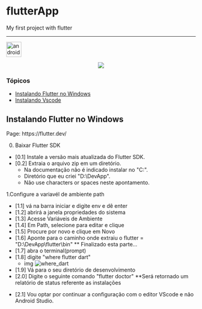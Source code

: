 # flutterApp
My first project with flutter

<hr>
<img src="https://developer.android.com/images/logos/android.svg" alt="androidStudio" width="40" height="40"/>
<p align="center">
   <img src="http://img.shields.io/static/v1?label=STATUS&message=EM%20DESENVOLVIMENTO&color=RED&style=for-the-badge" #vitrinedev/>
</p>

### Tópicos 

- [Instalando Flutter no Windows](#instalando-flutter)
- [Instalando Vscode](#instalando-vscode)

## Instalando Flutter no Windows
<p align="justify">
Page: https://flutter.dev/

0. Baixar Flutter SDK

* [0.1] Instale a versão mais atualizada do Flutter SDK.  
* [0.2] Extraia o arquivo zip em um diretório. 
   * Na documentação não é indicado instalar no "C:\".
   * Diretório que eu criei "D:\DevApp\".
   * Não use characters or spaces neste apontamento.

1.Configure a variavél de ambiente path

* [1.1] vá na barra iniciar e digite env e dê enter
* [1.2] abrirá a janela propriedades do sistema
* [1.3] Acesse Variáveis de Ambiente
* [1.4] Em Path, selecione para editar e clique
* [1.5] Procure por novo e clique em Novo
* [1.6] Aponte para o caminho onde extraiu o flutter = "D:\DevApp\flutter\bin"
   ** Finalizado esta parte...
* [1.7] abra o terminal(prompt)
* [1.8] digite "where flutter dart"
   * img 
   ![where_dart](https://github.com/Minatti/flutterApp/assets/28359612/6ee72e8b-ecb0-4e4c-b2ba-03e0c757f8a7)
* [1.9] Vá para o seu diretório de desenvolvimento
* [2.0] Digite o seguinte comando "flutter doctor"
  **Será retornado um relatório de status referente as instalações

</p>

* [2.1] Vou optar por continuar a configuração com o editor VScode e não Android Studio.
